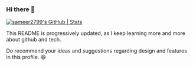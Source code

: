 ### Hi there 👋
[![sameer2799's GitHub | Stats](https://stats.quine.sh/sameer2799/github?theme=dark)](https://quine.sh?utm_source=widgets&utm_campaign=sameer2799)
<!--
**sameer2799/sameer2799** is a ✨ _special_ ✨ repository because its `README.md` (this file) appears on your GitHub profile.

Here are some ideas to get you started:

- 🔭 I’m currently working on ...
- 🌱 I’m currently learning ...
- 👯 I’m looking to collaborate on ...
- 🤔 I’m looking for help with ...
- 💬 Ask me about ...
- 📫 How to reach me: ...
- 😄 Pronouns: ...
- ⚡ Fun fact: ...
-->
This README is progressively updated, as I keep learning more and more about github and tech.

Do recommend your ideas and suggestions regarding design and features in this profile. 😄

